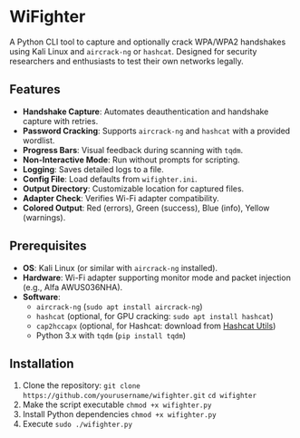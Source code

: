 # WiFighter

A  Python CLI tool to capture and optionally crack WPA/WPA2 handshakes using Kali Linux and `aircrack-ng` or `hashcat`. Designed for security researchers and enthusiasts to test their own networks legally.

## Features
- **Handshake Capture**: Automates deauthentication and handshake capture with retries.
- **Password Cracking**: Supports `aircrack-ng` and `hashcat` with a provided wordlist.
- **Progress Bars**: Visual feedback during scanning with `tqdm`.
- **Non-Interactive Mode**: Run without prompts for scripting.
- **Logging**: Saves detailed logs to a file.
- **Config File**: Load defaults from `wifighter.ini`.
- **Output Directory**: Customizable location for captured files.
- **Adapter Check**: Verifies Wi-Fi adapter compatibility.
- **Colored Output**: Red (errors), Green (success), Blue (info), Yellow (warnings).

## Prerequisites
- **OS**: Kali Linux (or similar with `aircrack-ng` installed).
- **Hardware**: Wi-Fi adapter supporting monitor mode and packet injection (e.g., Alfa AWUS036NHA).
- **Software**:
  - `aircrack-ng` (`sudo apt install aircrack-ng`)
  - `hashcat` (optional, for GPU cracking: `sudo apt install hashcat`)
  - `cap2hccapx` (optional, for Hashcat: download from [Hashcat Utils](https://hashcat.net/tools/))
  - Python 3.x with `tqdm` (`pip install tqdm`)

## Installation
1. Clone the repository:
     `git clone https://github.com/yourusername/wifighter.git`
     `cd wifighter`
2. Make the script executable
  `chmod +x wifighter.py`
3. Install Python dependencies
   `chmod +x wifighter.py`
4. Execute
   `sudo ./wifighter.py`

   

   
       
